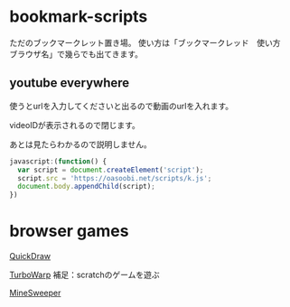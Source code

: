 # bookmark-scripts

ただのブックマークレット置き場。
使い方は「ブックマークレッド　使い方　ブラウザ名」で幾らでも出てきます。

## youtube everywhere

使うとurlを入力してくださいと出るので動画のurlを入れます。

videoIDが表示されるので閉じます。

あとは見たらわかるので説明しません。

```javascript
javascript:(function() {
  var script = document.createElement('script');
  script.src = 'https://oasoobi.net/scripts/k.js';
  document.body.appendChild(script);
})
```

# browser games

[QuickDraw](https://quickdraw.withgoogle.com/#)

[TurboWarp](https://mirror.turbowarp.xyz)
補足：scratchのゲームを遊ぶ

[MineSweeper](https://oasoobi.net/games/minesweeper)
